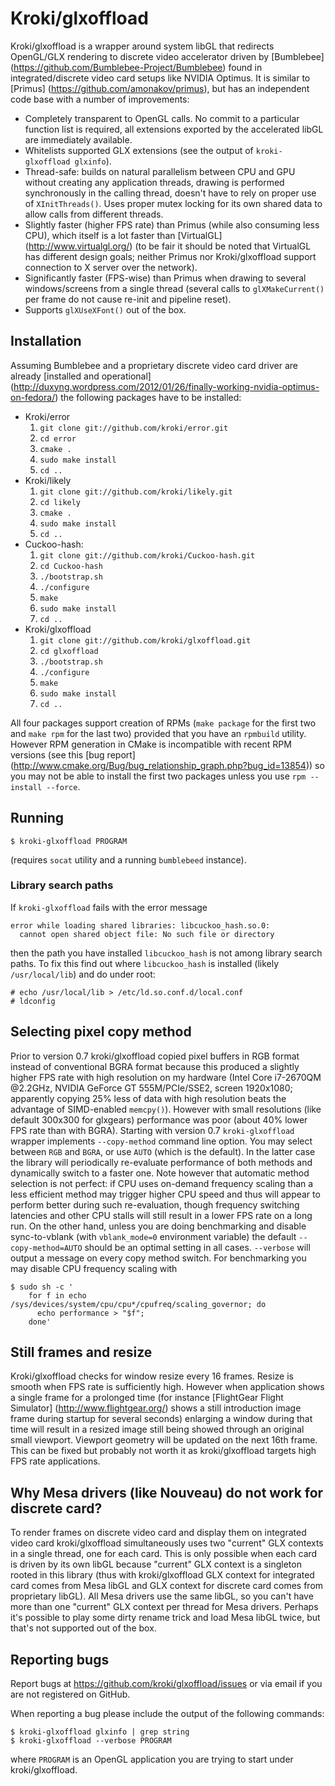 # Kroki/glxoffload

Kroki/glxoffload is a wrapper around system libGL that redirects
OpenGL/GLX rendering to discrete video accelerator driven by
[Bumblebee] (https://github.com/Bumblebee-Project/Bumblebee) found in
integrated/discrete video card setups like NVIDIA Optimus.  It is
similar to [Primus] (https://github.com/amonakov/primus), but has an
independent code base with a number of improvements:

* Completely transparent to OpenGL calls.  No commit to a particular
  function list is required, all extensions exported by the
  accelerated libGL are immediately available.
* Whitelists supported GLX extensions (see the output of
  `kroki-glxoffload glxinfo`).
* Thread-safe: builds on natural parallelism between CPU and GPU
  without creating any application threads, drawing is performed
  synchronously in the calling thread, doesn't have to rely on proper
  use of `XInitThreads()`.  Uses proper mutex locking for its own
  shared data to allow calls from different threads.
* Slightly faster (higher FPS rate) than Primus (while also consuming
  less CPU), which itself is a lot faster than [VirtualGL]
  (http://www.virtualgl.org/) (to be fair it should be noted that
  VirtualGL has different design goals; neither Primus nor
  Kroki/glxoffload support connection to X server over the network).
* Significantly faster (FPS-wise) than Primus when drawing to several
  windows/screens from a single thread (several calls to
  `glXMakeCurrent()` per frame do not cause re-init and pipeline
  reset).
* Supports `glXUseXFont()` out of the box.


## Installation

Assuming Bumblebee and a proprietary discrete video card driver are
already [installed and operational]
(http://duxyng.wordpress.com/2012/01/26/finally-working-nvidia-optimus-on-fedora/)
the following packages have to be installed:

* Kroki/error
  1. `git clone git://github.com/kroki/error.git`
  2. `cd error`
  3. `cmake .`
  4. `sudo make install`
  5. `cd ..`
* Kroki/likely
  1. `git clone git://github.com/kroki/likely.git`
  2. `cd likely`
  3. `cmake .`
  4. `sudo make install`
  5. `cd ..`
* Cuckoo-hash:
  1. `git clone git://github.com/kroki/Cuckoo-hash.git`
  2. `cd Cuckoo-hash`
  3. `./bootstrap.sh`
  4. `./configure`
  5. `make`
  6. `sudo make install`
  7. `cd ..`
* Kroki/glxoffload
  1. `git clone git://github.com/kroki/glxoffload.git`
  2. `cd glxoffload`
  3. `./bootstrap.sh`
  4. `./configure`
  5. `make`
  6. `sudo make install`
  7. `cd ..`

All four packages support creation of RPMs (`make package` for the
first two and `make rpm` for the last two) provided that you have an
`rpmbuild` utility.  However RPM generation in CMake is incompatible
with recent RPM versions (see this [bug report]
(http://www.cmake.org/Bug/bug_relationship_graph.php?bug_id=13854)) so
you may not be able to install the first two packages unless you use
`rpm --install --force`.


## Running

    $ kroki-glxoffload PROGRAM

(requires `socat` utility and a running `bumblebeed` instance).


### Library search paths

If `kroki-glxoffload` fails with the error message

    error while loading shared libraries: libcuckoo_hash.so.0:
      cannot open shared object file: No such file or directory

then the path you have installed `libcuckoo_hash` is not among library
search paths.  To fix this find out where `libcuckoo_hash` is
installed (likely `/usr/local/lib`) and do under root:

    # echo /usr/local/lib > /etc/ld.so.conf.d/local.conf
    # ldconfig


## Selecting pixel copy method

Prior to version 0.7 kroki/glxoffload copied pixel buffers in RGB
format instead of conventional BGRA format because this produced a
slightly higher FPS rate with high resolution on my hardware (Intel
Core i7-2670QM @2.2GHz, NVIDIA GeForce GT 555M/PCIe/SSE2, screen
1920x1080; apparently copying 25% less of data with high resolution
beats the advantage of SIMD-enabled `memcpy()`).  However with small
resolutions (like default 300x300 for glxgears) performance was poor
(about 40% lower FPS rate than with BGRA).  Starting with version 0.7
`kroki-glxoffload` wrapper implements `--copy-method` command line
option.  You may select between `RGB` and `BGRA`, or use `AUTO` (which
is the default).  In the latter case the library will periodically
re-evaluate performance of both methods and dynamically switch to a
faster one.  Note however that automatic method selection is not
perfect: if CPU uses on-demand frequency scaling than a less efficient
method may trigger higher CPU speed and thus will appear to perform
better during such re-evaluation, though frequency switching latencies
and other CPU stalls will still result in a lower FPS rate on a long
run.  On the other hand, unless you are doing benchmarking and disable
sync-to-vblank (with `vblank_mode=0` environment variable) the default
`--copy-method=AUTO` should be an optimal setting in all cases.
`--verbose` will output a message on every copy method switch.  For
benchmarking you may disable CPU frequency scaling with

    $ sudo sh -c '
        for f in echo /sys/devices/system/cpu/cpu*/cpufreq/scaling_governor; do
          echo performance > "$f";
        done'


## Still frames and resize

Kroki/glxoffload checks for window resize every 16 frames.  Resize is
smooth when FPS rate is sufficiently high.  However when application
shows a single frame for a prolonged time (for instance [FlightGear
Flight Simulator] (http://www.flightgear.org/) shows a still
introduction image frame during startup for several seconds) enlarging
a window during that time will result in a resized image still being
showed through an original small viewport.  Viewport geometry will be
updated on the next 16th frame.  This can be fixed but probably not
worth it as kroki/glxoffload targets high FPS rate applications.


## Why Mesa drivers (like Nouveau) do not work for discrete card?

To render frames on discrete video card and display them on integrated
video card kroki/glxoffload simultaneously uses two "current" GLX
contexts in a single thread, one for each card.  This is only possible
when each card is driven by its own libGL because "current" GLX
context is a singleton rooted in this library (thus with
kroki/glxoffload GLX context for integrated card comes from Mesa libGL
and GLX context for discrete card comes from proprietary libGL).  All
Mesa drivers use the same libGL, so you can't have more than one
"current" GLX context per thread for Mesa drivers.  Perhaps it's
possible to play some dirty rename trick and load Mesa libGL twice,
but that's not supported out of the box.


## Reporting bugs

Report bugs at https://github.com/kroki/glxoffload/issues or via email
if you are not registered on GitHub.

When reporting a bug please include the output of the following commands:

    $ kroki-glxoffload glxinfo | grep string
    $ kroki-glxoffload --verbose PROGRAM

where `PROGRAM` is an OpenGL application you are trying to start under
kroki/glxoffload.
